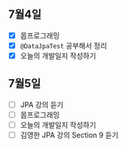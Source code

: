 ## 7월4일

- [x] 몹프로그래밍
- [x] `@DataJpaTest` 공부해서 정리
- [x] 오늘의 개발일지 작성하기 

## 7월5일

- [ ] JPA 강의 듣기
- [ ] 몹프로그래밍
- [ ] 오늘의 개발일지 작성하기
- [ ] 김영한 JPA 강의 Section 9 듣기
